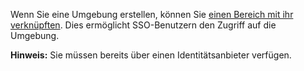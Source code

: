 Wenn Sie eine Umgebung erstellen, können Sie [einen Bereich mit ihr verknüpften](jbj1680184191443.md). Dies ermöglicht SSO-Benutzern den Zugriff auf die Umgebung.

**Hinweis:** Sie müssen bereits über einen Identitätsanbieter verfügen.
